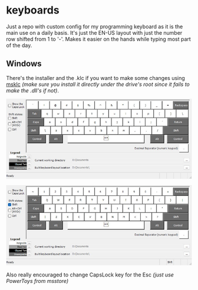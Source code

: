 # keyboards
Just a repo with custom config for my programming keyboard as it is the main use on a daily basis.
It's just the EN-US layout with just the number row shifted from 1 to '-'. Makes it easier on the hands while typing most part of the day.

## Windows
There's the installer and the .klc if you want to make some changes using [msklc](https://www.microsoft.com/en-us/download/details.aspx?id=102134) *(make sure you install it directly under the drive's root since it fails to make the .dll's if not)*.

![normal klc](./EnUsPr.jpg)

![shifted klc](./EnUsPrShft.jpg)

Also really encouraged to change CapsLock key for the Esc *(just use PowerToys from msstore)*
